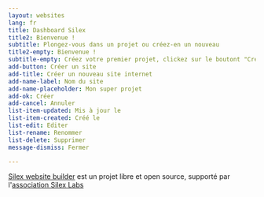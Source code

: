 ```yaml
---
layout: websites
lang: fr
title: Dashboard Silex
title2: Bienvenue !
subtitle: Plongez-vous dans un projet ou créez-en un nouveau
title2-empty: Bienvenue !
subtitle-empty: Créez votre premier projet, clickez sur le boutont "Créer un site"
add-button: Créer un site
add-title: Créer un nouveau site internet
add-name-label: Nom du site
add-name-placeholder: Mon super projet
add-ok: Créer
add-cancel: Annuler
list-item-updated: Mis à jour le
list-item-created: Créé le
list-edit: Editer
list-rename: Renommer
list-delete: Supprimer
message-dismiss: Fermer

---
```

[Silex website builder](https://www.silex.me/) est un projet libre et open source, supporté par l'[association Silex Labs](https://www.silexlabs.org/)
